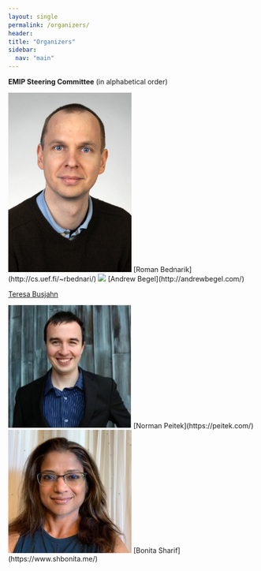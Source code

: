 ```yaml
---
layout: single
permalink: /organizers/
header:
title: "Organizers"
sidebar:
  nav: "main"
---
```


**EMIP Steering Committee** (in alphabetical order)

<img src="/images/portraits/RB_2016.jpg" width="250">
[Roman Bednarik](http://cs.uef.fi/~rbednari/)

<img src="/images/portraits/headshot-2018-lores.jpg" width="250">
[Andrew Begel](http://andrewbegel.com/)


[Teresa Busjahn](https://www.htw-berlin.de/hochschule/personen/person/?eid=12337)

<img src="/images/portraits/np.jpeg" width="250">
[Norman Peitek](https://peitek.com/)

<img src="/images/portraits/9JQAaVqP_400x400.jpg" width="250">
[Bonita Sharif](https://www.shbonita.me/)